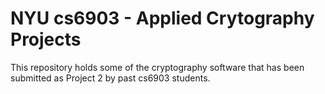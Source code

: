 # NYU cs6903 - Applied Crytography Projects

This repository holds some of the cryptography software that has been submitted as Project 2 by past cs6903 students.  


